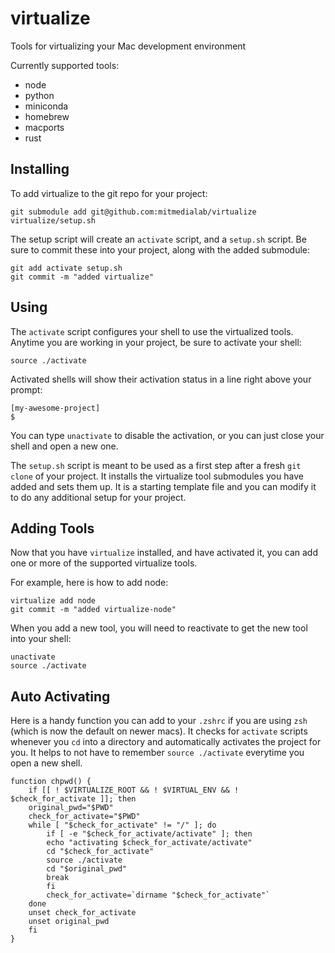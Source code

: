 # virtualize
Tools for virtualizing your Mac development environment

Currently supported tools:
 - node
 - python
 - miniconda
 - homebrew
 - macports
 - rust

## Installing
To add virtualize to the git repo for your project:

```
git submodule add git@github.com:mitmedialab/virtualize
virtualize/setup.sh
```

The setup script will create an `activate` script, and a `setup.sh` script. Be sure to commit these into your project, along with the added submodule:

```
git add activate setup.sh
git commit -m "added virtualize"
```

## Using
The `activate` script configures your shell to use the virtualized tools. Anytime you are working in your project, be sure to activate your shell:

```
source ./activate
```

Activated shells will show their activation status in a line right above your prompt:

```
[my-awesome-project]
$
```

You can type `unactivate` to disable the activation, or you can just close your shell and open a new one.

The `setup.sh` script is meant to be used as a first step after a fresh `git clone` of your project. It installs the virtualize tool submodules you have added and sets them up. It is a starting template file and you can modify it to do any additional setup for your project.


## Adding Tools
Now that you have `virtualize` installed, and have activated it, you can add one or more of the supported virtualize tools.

For example, here is how to add node:
```
virtualize add node
git commit -m "added virtualize-node"
```

When you add a new tool, you will need to reactivate to get the new tool into your shell:
```
unactivate
source ./activate
```

## Auto Activating
Here is a handy function you can add to your `.zshrc` if you are using `zsh` (which is now the default on newer macs). It checks for `activate` scripts whenever you `cd` into a directory and automatically activates the project for you. It helps to not have to remember `source ./activate` everytime you open a new shell.
```
function chpwd() {
    if [[ ! $VIRTUALIZE_ROOT && ! $VIRTUAL_ENV && ! $check_for_activate ]]; then
	original_pwd="$PWD"
	check_for_activate="$PWD"
	while [ "$check_for_activate" != "/" ]; do
	    if [ -e "$check_for_activate/activate" ]; then
		echo "activating $check_for_activate/activate"
		cd "$check_for_activate"
		source ./activate
		cd "$original_pwd"
		break
	    fi
	    check_for_activate=`dirname "$check_for_activate"`
	done
	unset check_for_activate
	unset original_pwd
    fi
}
```

